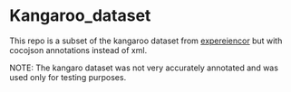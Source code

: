 # Kangaroo_dataset

This repo is a subset of the kangaroo dataset from [expereiencor](https://github.com/experiencor/kangaroo) but with cocojson annotations instead of xml.

NOTE: The kangaro dataset was not very accurately annotated and was used only for testing purposes.

